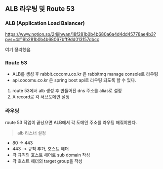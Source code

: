 ## ALB 라우팅 및 Route 53 

### ALB (Application Load Balancer)

https://www.notion.so/24jihwan/18f281b0b4b680a6a4d4dd45778ae4b3?pvs=4#19b281b0b4b68067bff9dd013157dbcc

여기 정리했음.

### Route 53 

- ALB를 생성 후 rabbit.cocomu.co.kr 은 rabbitmq manage console로 라우팅
- api.cocomu.co.kr 은 spring boot api로 라우팅 되도록 할 수 있다.

1. route 53에서 alb 생성 후 만들어진 dns 주소를 alias로 설정
2. A record로 각 서브도메인 설정

### 라우팅

route 53 작업이 끝났으면 ALB에서 각 도메인 주소를 라우팅 해줘야한다.

> alb 리스너 설정 

- 80 -> 443
- 443 -> 규칙 추가, 호스트 헤더
- 각 규칙의 호스트 헤더로 sub domain 작성
- 각 호스트 헤더의 target group을 작성